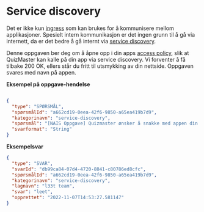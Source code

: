 # Service discovery

Det er ikke kun [ingress](ingress.md) som kan brukes for å kommunisere mellom applikasjoner.
Spesielt intern kommunikasjon er det ingen grunn til å gå via internett, da er det bedre å gå internt via [service discovery](https://docs.nais.io/workloads/application/explanations/expose/#service-discovery).

Denne oppgaven ber deg om å åpne opp i din apps [access policy](https://docs.nais.io/workloads/application/reference/application-spec/#accesspolicy), slik at QuizMaster kan kalle på din app via service discovery.
Vi forventer å få tilbake 200 OK, ellers står du fritt til utsmykking av din nettside.
Oppgaven svares med navn på appen.

**Eksempel på oppgave-hendelse**

```json

{
  "type": "SPØRSMÅL",
  "spørsmålId": "a662cd19-0eea-42f6-9850-a65ea419b7d9",
  "kategorinavn": "service-discovery",
  "spørsmål": "[NAIS Oppgave] Quizmaster ønsker å snakke med appen din via noe som kalles for Service Discovery, men den blir stoppet av access policy hos deg. Gi quizmaster tilgang og svar med appnavnet ditt. Quizmaster forventer at appen din svarer med 200 ok.",
  "svarformat": "String"
}
```

**Eksempelsvar**

``` json
{
  "type": "SVAR",
  "svarId": "db99ca84-07d4-4720-8841-c80786ed8cfc",
  "spørsmålId": "a662cd19-0eea-42f6-9850-a65ea419b7d9",
  "kategorinavn": "service-discovery",
  "lagnavn": "l33t team",
  "svar": "leet",
  "opprettet": "2022-11-07T14:53:27.581147"
}
```
